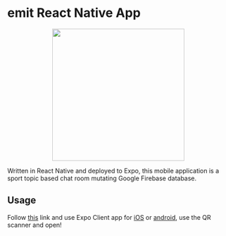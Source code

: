 # emit React Native App

<p align="center">
  <img height="300" src="https://raw.githubusercontent.com/VolksRat71/emit/master/readme_img/emit.JPG">
</p>

Written in React Native and deployed to Expo, this mobile application is a sport topic based chat room mutating Google Firebase database. 

## Usage

Follow [this](https://expo.io/@volksrat71/emit) link and use Expo Client app for [iOS](https://apps.apple.com/us/app/expo-client/id982107779) or [android](https://play.google.com/store/apps/details?id=host.exp.exponent&hl=en_US), use the QR scanner and open!